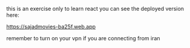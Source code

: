 this is an exercise only to learn react
you can see the deployed version here:

https://sajadmovies-ba25f.web.app

remember to turn on your vpn if you are connecting from iran
